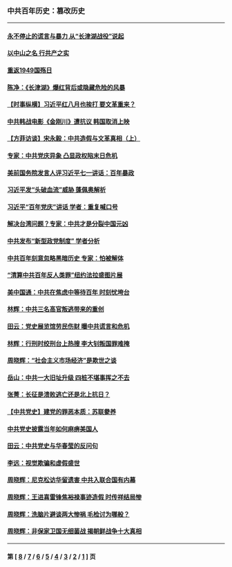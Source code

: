 ### 中共百年历史：篡改历史
---
#### [永不停止的谎言与暴力 从“长津湖战役”说起](../../pages/nf1176115/n13494094.md?06110430) 
#### [以中山之名 行共产之实](../../pages/nf1176115/n13346437.md?06110430) 
#### [重返1949国殇日](../../pages/nf1176115/n13346372.md?06110430) 
#### [陈净：《长津湖》爆红背后或隐藏危险的风暴](../../pages/nf1176115/n13314364.md?06110430) 
#### [【时事纵横】习近平红八月也挨打 要文革重来？](../../pages/nf1176115/n13231393.md?06110430) 
#### [中共韩战电影《金刚川》遭抗议 韩国取消上映](../../pages/nf1176115/n13219114.md?06110430) 
#### [【方菲访谈】宋永毅：中共造假与文革真相（上）](../../pages/nf1176115/n13200760.md?06110430) 
#### [专家：中共党庆异象 凸显政权陷末日危机](../../pages/nf1176115/n13067084.md?06110430) 
#### [美前国务院发言人评习近平七一讲话：百年暴政](../../pages/nf1176115/n13066986.md?06110430) 
#### [习近平发“头破血流”威胁 蓬佩奥解析](../../pages/nf1176115/n13063604.md?06110430) 
#### [习近平“百年党庆”讲话 学者：重复喊口号](../../pages/nf1176115/n13061411.md?06110430) 
#### [解决台湾问题？专家：中共才是分裂中国元凶](../../pages/nf1176115/n13060811.md?06110430) 
#### [中共发布“新型政党制度” 学者分析](../../pages/nf1176115/n13056354.md?06110430) 
#### [中共百年刻意忽略黑暗历史 专家：怕被解体](../../pages/nf1176115/n13056056.md?06110430) 
#### [“清算中共百年反人类罪”纽约法拉盛图片展](../../pages/nf1176115/n13052220.md?06110430) 
#### [美中国通：中共在焦虑中等待百年 时刻忧垮台](../../pages/nf1176115/n13048820.md?06110430) 
#### [林辉：中共三名高官叛逃带来的重创](../../pages/nf1176115/n13035206.md?06110430) 
#### [田云：党史展览馆劳民伤财 曝中共谎言和危机](../../pages/nf1176115/n13033900.md?06110430) 
#### [林辉：行刑时绞刑台上热搜 李大钊叛国罪难掩](../../pages/nf1176115/n13031965.md?06110430) 
#### [周晓辉：“社会主义市场经济”是欺世之谈](../../pages/nf1176115/n13024090.md?06110430) 
#### [岳山：中共一大旧址升级 四桩不堪事挥之不去](../../pages/nf1176115/n13021697.md?06110430) 
#### [张菁：长征是溃败逃亡还是北上抗日？](../../pages/nf1176115/n13020585.md?06110430) 
#### [【中共党史】建党的罪恶本质：苏联豢养](../../pages/nf1176115/n13011888.md?06110430) 
#### [中共党史披露当年如何麻痹美国人](../../pages/nf1176115/n12966400.md?06110430) 
#### [田云：中共党史与华春莹的反问句](../../pages/nf1176115/n12765178.md?06110430) 
#### [李远：视觉欺骗和虚假盛世](../../pages/nf1176115/n12993376.md?06110430) 
#### [周晓辉：尼克松访华留遗害 中共入联合国有内幕](../../pages/nf1176115/n12991422.md?06110430) 
#### [周晓辉：王进喜雷锋焦裕禄事迹造假 时传祥结局惨](../../pages/nf1176115/n12985497.md?06110430) 
#### [周晓辉：洗脑片避谈两大惨祸 毛检讨为哪般？](../../pages/nf1176115/n12971285.md?06110430) 
#### [周晓辉：非保家卫国无细菌战 揭朝鲜战争十大真相](../../pages/nf1176115/n12954161.md?06110430) 

---
#### 第 [ [8](./8.md?06110430) / [7](./7.md?06110430) / [6](./6.md?06110430) / [5](./5.md?06110430) / [4](./4.md?06110430) / [3](./3.md?06110430) / [2](./2.md?06110430) / [1](./1.md?06110430) ] 页
